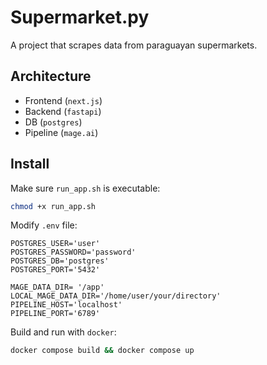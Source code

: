 # Supermarket.py
A project that scrapes data from paraguayan supermarkets.

## Architecture
* Frontend (`next.js`)
* Backend (`fastapi`)
* DB (`postgres`)
* Pipeline (`mage.ai`)

## Install
Make sure `run_app.sh` is executable:
```sh
chmod +x run_app.sh
```

Modify `.env` file:
```
POSTGRES_USER='user'
POSTGRES_PASSWORD='password'
POSTGRES_DB='postgres'
POSTGRES_PORT='5432'

MAGE_DATA_DIR= '/app'
LOCAL_MAGE_DATA_DIR='/home/user/your/directory'
PIPELINE_HOST='localhost'
PIPELINE_PORT='6789'
```

Build and run with `docker`:
```sh
docker compose build && docker compose up
```